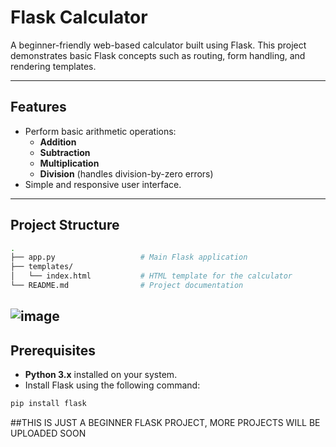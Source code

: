 # Flask Calculator

A beginner-friendly web-based calculator built using Flask. This project demonstrates basic Flask concepts such as routing, form handling, and rendering templates.

---

## Features

- Perform basic arithmetic operations:
  - **Addition**
  - **Subtraction**
  - **Multiplication**
  - **Division** (handles division-by-zero errors)
- Simple and responsive user interface.

---

## Project Structure
```bash
.
├── app.py                   # Main Flask application
├── templates/
│   └── index.html           # HTML template for the calculator
└── README.md                # Project documentation

```

![image](https://github.com/user-attachments/assets/03ec7e54-2a53-48fb-aff0-ce1d5c8f7a8e)
---

## Prerequisites

- **Python 3.x** installed on your system.
- Install Flask using the following command:

```bash
pip install flask
```
##THIS IS JUST A BEGINNER FLASK PROJECT, MORE PROJECTS WILL BE UPLOADED SOON
